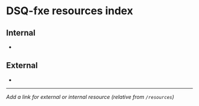 # DSQ-fxe resources index

## Internal

*

## External

*

------------------------------------------------------------------------

*Add a link for external or internal resource (relative from `/resources`)*
